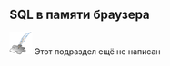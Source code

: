 ## SQL в памяти браузера
![Раздел не написан](examples/imgs/planned_section.png) Этот подраздел ещё не написан